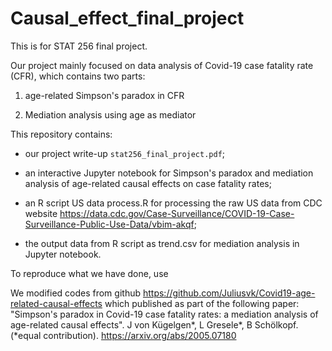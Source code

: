 # Causal_effect_final_project

This is for STAT 256 final project.

Our project mainly focused on data analysis of Covid-19 case fatality rate (CFR), which contains two parts:

1. age-related Simpson's paradox in CFR 

2. Mediation analysis using age as mediator

This repository contains:

* our project write-up `stat256_final_project.pdf`;

* an interactive Jupyter notebook for Simpson's paradox and mediation analysis of age-related causal effects on case fatality rates;

* an R script US data process.R for processing the raw US data from CDC website https://data.cdc.gov/Case-Surveillance/COVID-19-Case-Surveillance-Public-Use-Data/vbim-akqf;

* the output data from R script as trend.csv for mediation analysis in Jupyter notebook.

To reproduce what we have done, use 

We modified codes from github https://github.com/Juliusvk/Covid19-age-related-causal-effects which published as part of the following paper:
"Simpson's paradox in Covid-19 case fatality rates: a mediation analysis of age-related causal effects". J von Kügelgen*, L Gresele*, B Schölkopf. (*equal contribution). https://arxiv.org/abs/2005.07180
